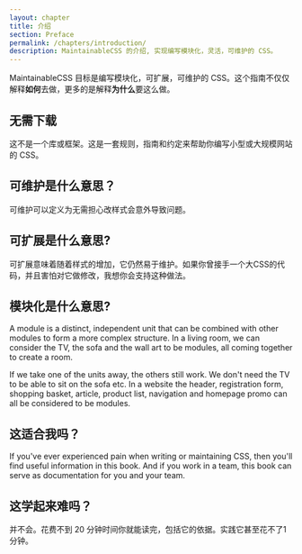 ```yaml
---
layout: chapter
title: 介绍
section: Preface
permalink: /chapters/introduction/
description: MaintainableCSS 的介绍, 实现编写模块化，灵活，可维护的 CSS。
---
```


MaintainableCSS 目标是编写模块化，可扩展，可维护的 CSS。这个指南不仅仅解释**如何**去做，更多的是解释**为什么**要这么做。

## 无需下载

这不是一个库或框架。这是一套规则，指南和约定来帮助你编写小型或大规模网站的 CSS。

## 可维护是什么意思？

可维护可以定义为无需担心改样式会意外导致问题。

## 可扩展是什么意思?

可扩展意味着随着样式的增加，它仍然易于维护。如果你曾接手一个大CSS的代码，并且害怕对它做修改，我想你会支持这种做法。

## 模块化是什么意思?

A module is a distinct, independent unit that can be combined with other modules to form a more complex structure. In a living room, we can consider the TV, the sofa and the wall art to be modules, all coming together to create a room.

If we take one of the units away, the others still work. We don't need the TV to be able to sit on the sofa etc. In a website the header, registration form, shopping basket, article, product list, navigation and homepage promo can all be considered to be modules.

## 这适合我吗？

If you've ever experienced pain when writing or maintaining CSS, then you'll find useful information in this book. And if you work in a team, this book can serve as documentation for you and your team.

## 这学起来难吗？

并不会。花费不到 20 分钟时间你就能读完，包括它的依据。实践它甚至花不了1分钟。
